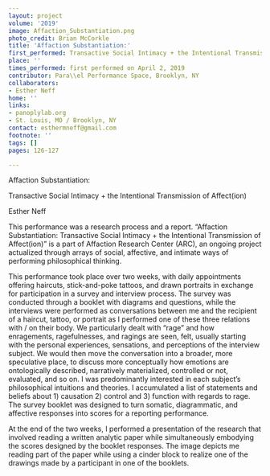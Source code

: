 ```yaml
---
layout: project
volume: '2019'
image: Affaction_Substantiation.png
photo_credit: Brian McCorkle
title: 'Affaction Substantiation:'
first_performed: Transactive Social Intimacy + the Intentional Transmission of Affect(ion)
place: ''
times_performed: first performed on April 2, 2019
contributor: Para\\el Performance Space, Brooklyn, NY
collaborators:
- Esther Neff
home: ''
links:
- panoplylab.org
- St. Louis, MO / Brooklyn, NY
contact: esthermneff@gmail.com
footnote: ''
tags: []
pages: 126-127

---
```


Affaction Substantiation:

Transactive Social Intimacy + the Intentional Transmission of Affect(ion)

Esther Neff

This performance was a research process and a report. “Affaction Substantiation: Transactive Social Intimacy + the Intentional Transmission of Affect(ion)” is a part of Affaction Research Center (ARC), an ongoing project actualized through arrays of social, affective, and intimate ways of performing philosophical thinking.

This performance took place over two weeks, with daily appointments offering haircuts, stick-and-poke tattoos, and drawn portraits in exchange for participation in a survey and interview process. The survey was conducted through a booklet with diagrams and questions, while the interviews were performed as conversations between me and the recipient of a haircut, tattoo, or portrait as I performed one of these three relations with / on their body. We particularly dealt with “rage” and how enragements, ragefulnesses, and ragings are seen, felt, usually starting with the personal experiences, sensations, and perceptions of the interview subject. We would then move the conversation into a broader, more speculative place, to discuss more conceptually how emotions are ontologically described, narratively materialized, controlled or not, evaluated, and so on. I was predominantly interested in each subject’s philosophical intuitions and theories. I accumulated a list of statements and beliefs about 1) causation 2) control and 3) function with regards to rage. The survey booklet was designed to turn somatic, diagrammatic, and affective responses into scores for a reporting performance.

At the end of the two weeks, I performed a presentation of the research that involved reading a written analytic paper while simultaneously embodying the scores designed by the booklet responses. The image depicts me reading part of the paper while using a cinder block to realize one of the drawings made by a participant in one of the booklets.

